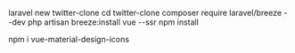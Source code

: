 laravel new twitter-clone
cd twitter-clone
composer require laravel/breeze --dev
php artisan breeze:install vue --ssr
npm install 

npm i vue-material-design-icons